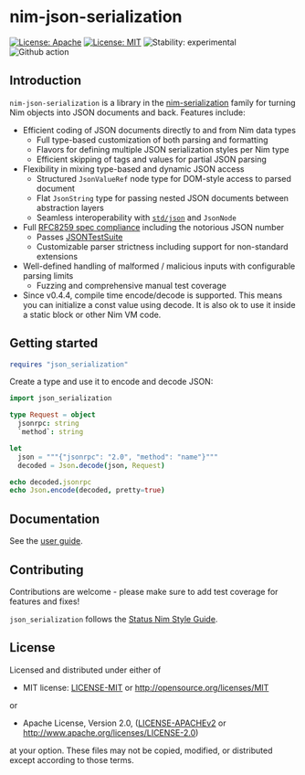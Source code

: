 # nim-json-serialization

[![License: Apache](https://img.shields.io/badge/License-Apache%202.0-blue.svg)](https://opensource.org/licenses/Apache-2.0)
[![License: MIT](https://img.shields.io/badge/License-MIT-blue.svg)](https://opensource.org/licenses/MIT)
![Stability: experimental](https://img.shields.io/badge/stability-experimental-orange.svg)
![Github action](https://github.com/status-im/nim-json-serialization/workflows/CI/badge.svg)

## Introduction

<!-- ANCHOR: Features -->

`nim-json-serialization` is a library in the [nim-serialization](https://github.com/status-im/nim-serialization) family for turning Nim objects into JSON documents and back. Features include:

- Efficient coding of JSON documents directly to and from Nim data types
  - Full type-based customization of both parsing and formatting
  - Flavors for defining multiple JSON serialization styles per Nim type
  - Efficient skipping of tags and values for partial JSON parsing
- Flexibility in mixing type-based and dynamic JSON access
  - Structured `JsonValueRef` node type for DOM-style access to parsed document
  - Flat `JsonString` type for passing nested JSON documents between abstraction layers
  - Seamless interoperability with [`std/json`](https://nim-lang.org/docs/json.html) and `JsonNode`
- Full [RFC8259 spec compliance](https://datatracker.ietf.org/doc/html/rfc8259) including the notorious JSON number
  - Passes [JSONTestSuite](https://github.com/nst/JSONTestSuite)
  - Customizable parser strictness including support for non-standard extensions
- Well-defined handling of malformed / malicious inputs with configurable parsing limits
  - Fuzzing and comprehensive manual test coverage
- Since v0.4.4, compile time encode/decode is supported. This means you can initialize a const value using decode. It is also ok to use it inside a static block or other Nim VM code.

<!-- ANCHOR_END: Features -->

## Getting started

```nim
requires "json_serialization"
```

Create a type and use it to encode and decode JSON:

```nim
import json_serialization

type Request = object
  jsonrpc: string
  `method`: string

let
  json = """{"jsonrpc": "2.0", "method": "name"}"""
  decoded = Json.decode(json, Request)

echo decoded.jsonrpc
echo Json.encode(decoded, pretty=true)
```

## Documentation

See the [user guide](https://status-im.github.io/nim-json-serialization/).

## Contributing

Contributions are welcome - please make sure to add test coverage for features and fixes!

`json_serialization` follows the [Status Nim Style Guide](https://status-im.github.io/nim-style-guide/).

## License

Licensed and distributed under either of

* MIT license: [LICENSE-MIT](LICENSE-MIT) or http://opensource.org/licenses/MIT

or

* Apache License, Version 2.0, ([LICENSE-APACHEv2](LICENSE-APACHEv2) or http://www.apache.org/licenses/LICENSE-2.0)

at your option. These files may not be copied, modified, or distributed except according to those terms.
